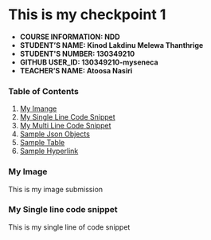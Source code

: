# This is my checkpoint 1

- **COURSE INFORMATION: NDD**
- **STUDENT’S NAME: Kinod Lakdinu Melewa Thanthrige**
- **STUDENT'S NUMBER: 130349210**
- **GITHUB USER_ID: 130349210-myseneca**
- **TEACHER’S NAME: Atoosa Nasiri**

### Table of Contents
1. [My Imange](#my-image)
2. [My Single Line Code Snippet](#my-single-line-of-code)
3. [My Multi Line Code Snippet](#my-multiline-of-code)
4. [Sample Json Objects](my-json-object)
5. [Sample Table](my-sample-table)
6. [Sample Hyperlink](my-sample-hyperlink)

### My Image
This is my image submission


### My Single line code snippet
This is my single line of code snippet

